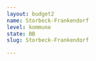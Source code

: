 ```yaml
---
layout: budget2
name: Storbeck-Frankendorf
level: kommune
state: BB
slug: Storbeck-Frankendorf

---
```



